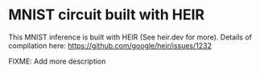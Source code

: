 # MNIST circuit built with HEIR

This MNIST inference is built with HEIR (See heir.dev for more). Details of compilation here: https://github.com/google/heir/issues/1232

FIXME: Add more description